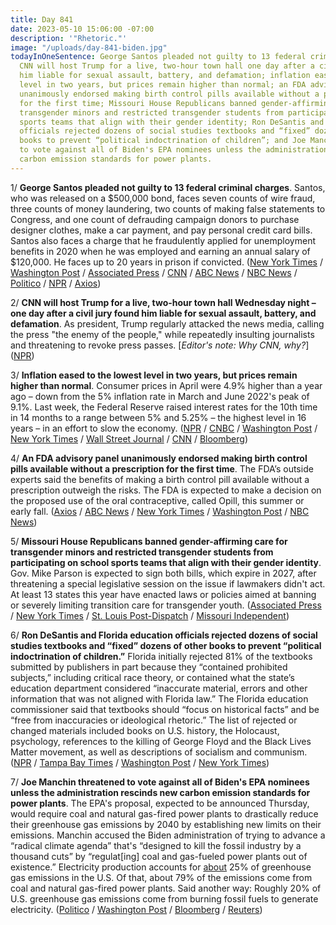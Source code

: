 ```yaml
---
title: Day 841
date: 2023-05-10 15:06:00 -07:00
description: '"Rhetoric."'
image: "/uploads/day-841-biden.jpg"
todayInOneSentence: George Santos pleaded not guilty to 13 federal criminal charges;
  CNN will host Trump for a live, two-hour town hall one day after a civil jury found
  him liable for sexual assault, battery, and defamation; inflation eased to the lowest
  level in two years, but prices remain higher than normal; an FDA advisory panel
  unanimously endorsed making birth control pills available without a prescription
  for the first time; Missouri House Republicans banned gender-affirming care for
  transgender minors and restricted transgender students from participating on school
  sports teams that align with their gender identity; Ron DeSantis and Florida education
  officials rejected dozens of social studies textbooks and “fixed” dozens of other
  books to prevent “political indoctrination of children”; and Joe Manchin threatened
  to vote against all of Biden's EPA nominees unless the administration rescinds new
  carbon emission standards for power plants.
---
```


1/ **George Santos pleaded not guilty to 13 federal criminal charges**. Santos, who was released on a $500,000 bond, faces seven counts of wire fraud, three counts of money laundering, two counts of making false statements to Congress, and one count of defrauding campaign donors to purchase designer clothes, make a car payment, and pay personal credit card bills. Santos also faces a charge that he fraudulently applied for unemployment benefits in 2020 when he was employed and earning an annual salary of $120,000. He faces up to 20 years in prison if convicted. ([New York Times](https://www.nytimes.com/live/2023/05/10/nyregion/george-santos-charges-news) / [Washington Post](https://www.washingtonpost.com/national-security/2023/05/10/george-santos-charges/) / [Associated Press](https://apnews.com/article/george-santos-federal-charges-updates-33667a0900271e5002459ab748d8fdc8) / [CNN](https://www.cnn.com/2023/05/09/politics/george-santos-charged-justice-department/) / [ABC News](https://abcnews.go.com/US/live-updates/george-santos-court-appearance/?id=99214419) / [NBC News](https://www.nbcnews.com/politics/congress/george-santos-surrenders-federal-law-enforcement-face-fraud-money-laun-rcna83716) / [Politico](https://www.politico.com/news/2023/05/10/santos-turns-himself-in-after-being-charged-with-financial-crimes-00096186) / [NPR](https://www.npr.org/2023/05/10/1175179042/ny-rep-santos-surrenders-on-federal-fraud-charges) / [Axios](https://www.axios.com/2023/05/10/george-santos-arrested-indictment-charges))

2/ **CNN will host Trump for a live, two-hour town hall Wednesday night – one day after a civil jury found him liable for sexual assault, battery, and defamation**. As president, Trump regularly attacked the news media, calling the press "the enemy of the people," while repeatedly insulting journalists and threatening to revoke press passes. \[*Editor's note: Why CNN, why?*\] ([NPR](https://www.npr.org/2023/05/10/1174959260/cnn-trump-town-hallhttps://www.wsj.com/articles/how-donald-trump-and-cnn-found-each-other-again-66c9c85c))

3/ **Inflation eased to the lowest level in two years, but prices remain higher than normal**. Consumer prices in April were 4.9% higher than a year ago – down from the 5% inflation rate in March and June 2022's peak of 9.1%. Last week, the Federal Reserve raised interest rates for the 10th time in 14 months to a range between 5% and 5.25% – the highest level in 16 years – in an effort to slow the economy. ([NPR](https://www.npr.org/2023/05/10/1175029996/inflation-consumer-prices-recession-federal-reserve) / [CNBC](https://www.cnbc.com/2023/05/10/cpi-inflation-april-2023.html) / [Washington Post](https://www.washingtonpost.com/business/2023/05/10/inflation-april-cpi-fed/) / [New York Times](https://www.nytimes.com/live/2023/05/10/business/cpi-inflation-fed) / [Wall Street Journal](https://www.wsj.com/articles/us-inflation-april-2023-consumer-price-index-48f0eac5?mod=djemalertNEWS) / [CNN](https://www.cnn.com/2023/05/10/economy/cpi-consumer-inflation-april/index.html) / [Bloomberg](https://www.bloomberg.com/news/articles/2023-05-10/us-core-cpi-moderates-slightly-giving-fed-some-room-to-pause?sref=MIBMEEoj))

4/ **An FDA advisory panel unanimously endorsed making birth control pills available without a prescription for the first time**. The FDA’s outside experts said the benefits of making a birth control pill available without a prescription outweigh the risks. The FDA is expected to make a decision on the proposed use of the oral contraceptive, called Opill, this summer or early fall. ([Axios](https://www.axios.com/2023/05/10/fda-experts-endorse-birth-control-over-the-counter) / [ABC News](https://abcnews.go.com/Health/fda-advisory-committees-meeting-discuss-counter-birth-control/story?id=99166534) / [New York Times](https://www.nytimes.com/2023/05/10/health/fda-otc-birth-control-pill.html) / [Washington Post](https://www.washingtonpost.com/health/2023/05/10/birth-control-pill-over-the-counter-fda/) / [NBC News](https://www.nbcnews.com/health/health-news/opill-over-counter-birth-control-fda-advisory-committee-vote-rcna83506))

5/ **Missouri House Republicans banned gender-affirming care for transgender minors and restricted transgender students from participating on school sports teams that align with their gender identity**. Gov. Mike Parson is expected to sign both bills, which expire in 2027, after threatening a special legislative session on the issue if lawmakers didn't act. At least 13 states this year have enacted laws or policies aimed at banning or severely limiting transition care for transgender youth. ([Associated Press](https://apnews.com/article/transgender-nonbinary-hormone-puberty-missouri-lawmakers-5a8922430ffab9e43cf9b7ce254bff9f) / [New York Times](https://www.nytimes.com/2023/05/10/us/missouri-transgender-minors-ban.html) / [St. Louis Post-Dispatch](https://www.stltoday.com/news/local/govt-and-politics/missouri-house-sends-limits-on-transgender-care-athletes-to-governor/article_7ac9f07e-edce-11ed-9aed-3b01f0558ed0.html) / [Missouri Independent](https://missouriindependent.com/2023/05/10/missouri-house-sends-bill-banning-transgender-health-care-for-minors-to-governor/))

6/ **Ron DeSantis and Florida education officials rejected dozens of social studies textbooks and “fixed” dozens of other books to prevent “political indoctrination of children.”** Florida initially rejected 81% of the textbooks submitted by publishers in part because they “contained prohibited subjects,” including critical race theory, or contained what the state’s education department considered “inaccurate material, errors and other information that was not aligned with Florida law.” The Florida education commissioner said that textbooks should “focus on historical facts” and be “free from inaccuracies or ideological rhetoric.” The list of rejected or changed materials included books on U.S. history, the Holocaust, psychology, references to the killing of George Floyd and the Black Lives Matter movement, as well as descriptions of socialism and communism. ([NPR](https://www.npr.org/2023/05/10/1175232763/desantis-florida-textbooks-social-studies-schools) / [Tampa Bay Times](https://www.tampabay.com/news/education/2023/05/10/here-are-34-social-studies-textbooks-that-florida-just-rejected/) / [Washington Post](https://www.washingtonpost.com/education/2023/05/09/desantis-education-textbooks-florida/) / [New York Times](https://www.nytimes.com/2023/05/09/us/desantis-florida-social-studies-textbooks.html))

7/ **Joe Manchin threatened to vote against all of Biden's EPA nominees unless the administration rescinds new carbon emission standards for power plants**. The EPA's proposal, expected to be announced Thursday, would require coal and natural gas-fired power plants to drastically reduce their greenhouse gas emissions by 2040 by establishing new limits on their emissions. Manchin accused the Biden administration of trying to advance a “radical climate agenda” that's “designed to kill the fossil industry by a thousand cuts” by “regulat\[ing\] coal and gas-fueled power plants out of existence.” Electricity production accounts for [about](https://www.epa.gov/ghgemissions/sources-greenhouse-gas-emissions#electricity) 25% of greenhouse gas emissions in the U.S. Of that, about 79% of the emissions come from coal and natural gas-fired power plants. Said another way: Roughly 20% of U.S. greenhouse gas emissions come from burning fossil fuels to generate electricity. ([Politico](https://www.politico.com/news/2023/05/10/manchin-biden-epa-nominees-00096197) / [Washington Post](https://www.washingtonpost.com/politics/2023/05/10/manchin-biden-epa-power-plant-emissions/) / [Bloomberg](https://www.bloomberg.com/news/articles/2023-05-10/manchin-vows-to-block-biden-nominees-on-power-plant-overreach?sref=MIBMEEoj) / [Reuters](https://www.reuters.com/world/us/democratic-us-senator-manchin-oppose-all-epa-nominees-statement-2023-05-10/))